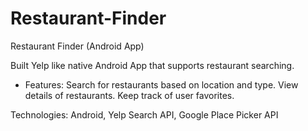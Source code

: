 # Restaurant-Finder
Restaurant Finder (Android App)

Built Yelp like native Android App that supports restaurant searching.

- Features: Search for restaurants based on location and type. View details of restaurants. Keep track of user favorites.

Technologies: Android, Yelp Search API, Google Place Picker API

